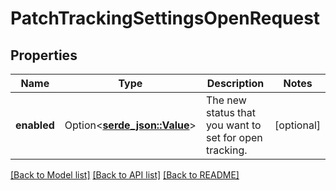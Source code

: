 # PatchTrackingSettingsOpenRequest

## Properties

Name | Type | Description | Notes
------------ | ------------- | ------------- | -------------
**enabled** | Option<[**serde_json::Value**](.md)> | The new status that you want to set for open tracking. | [optional]

[[Back to Model list]](../README.md#documentation-for-models) [[Back to API list]](../README.md#documentation-for-api-endpoints) [[Back to README]](../README.md)



